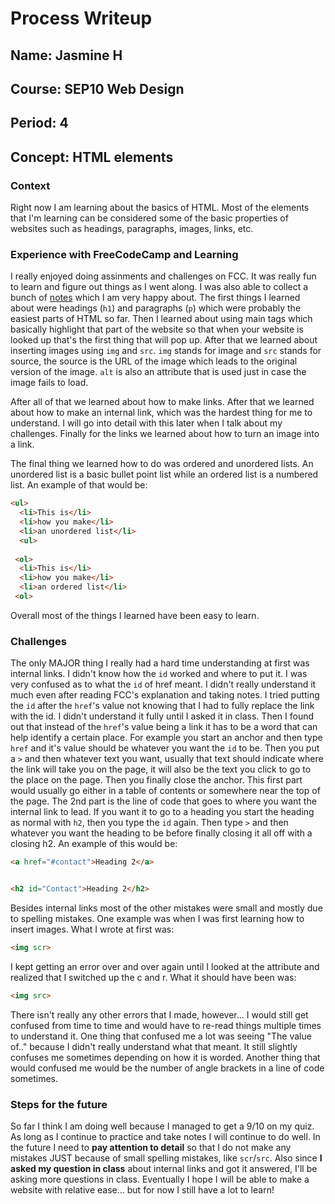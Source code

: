 # Process Writeup

## Name: Jasmine H
## Course: SEP10 Web Design
## Period: 4
## Concept: HTML elements

### Context
Right now I am learning about the basics of HTML. Most of the elements that I'm learning can be considered some of the basic properties of websites such as headings, paragraphs, images, links, etc.

### Experience with FreeCodeCamp and Learning

I really enjoyed doing assinments and challenges on FCC. It was really fun to learn and figure out things as I went along. I was also able to collect a bunch of [notes](https://docs.google.com/document/d/1s6VTe-AcpNV47bQZt0s4plrRcAPIWEY16KqA5cgMCb8/edit) which I am very happy about. The first things I learned about were headings (`h1`) and paragraphs (`p`) which were probably the easiest parts of HTML so far. Then I learned about using main tags which basically highlight that part of the website so that when your website is looked up that's the first thing that will pop up. After that we learned about inserting images using `img` and `src`. `img` stands for image and `src` stands for source, the source is the URL of the image which leads to the original version of the image. `alt` is also an attribute that is used just in case the image fails to load.
  
After all of that we learned about how to make links. After that we learned about how to make an internal link, which was the hardest thing for me to understand. I will go into detail with this later when I talk about my challenges. Finally for the links we learned about how to turn an image into a link.

The final thing we learned how to do was ordered and unordered lists. An unordered list is a basic bullet point list while an ordered list is a numbered list. An example of that would be:

```html
<ul>
  <li>This is</li>
  <li>how you make</li>
  <li>an unordered list</li>
  <ul>
  
 <ol>
  <li>This is</li>
  <li>how you make</li>
  <li>an ordered list</li>
 <ol>
```
Overall most of the things I learned have been easy to learn.
  
### Challenges
The only MAJOR thing I really had a hard time understanding at first was internal links. I didn't know how the `id` worked and where to put it. I was very confused as to what the `id` of href meant. I didn't really understand it much even after reading FCC's explanation and taking notes. I tried putting the `id` after the `href`'s value not knowing that I had to fully replace the link with the id. I didn't understand it fully until I asked it in class. Then I found out that instead of the `href`'s value being a link it has to be a word that can help identify a certain place. For example you start an anchor and then type `href` and it's value should be whatever you want the `id` to be. Then you put a `>` and then whatever text you want, usually that text should indicate where the link will take you on the page, it will also be the text you click to go to the place on the page. Then you finally close the anchor. This first part would usually go either in a table of contents or somewhere near the top of the page. The 2nd part is the line of code that goes to where you want the internal link to lead. If you want it to go to a heading you start the heading as normal with `h2`, then you type the `id` again. Then type `>` and then whatever you want the heading to be before finally closing it all off with a closing h2. An example of this would be:
  
```html
<a href="#contact">Heading 2</a>


<h2 id="Contact">Heading 2</h2>
```

Besides internal links most of the other mistakes were small and mostly due to spelling mistakes. One example was when I was first learning how to insert images. What I wrote at first was:

```html
<img scr>
```

<p>I kept getting an error over and over again until I looked at the attribute and realized that I switched up the c and r. What it should have been was:

```html
<img src>
```
   
There isn't really any other errors that I made, however... I would still get confused from time to time and would have to re-read things multiple times to understand it. One thing that confused me a lot was seeing "The value of.." because I didn't really understand what that meant. It still slightly confuses me sometimes depending on how it is worded. Another thing that would confused me would be the number of angle brackets in a line of code sometimes.


### Steps for the future
So far I think I am doing well because I managed to get a 9/10 on my quiz. As long as I continue to practice and take notes I will continue to do well. In the future I need to **pay attention to detail** so that I do not make any mistakes JUST because of small spelling mistakes, like `scr`/`src`. Also since **I asked my question in class** about internal links and got it answered, I'll be asking more questions in class. Eventually I hope I will be able to make a website with relative ease... but for now I still have a lot to learn!